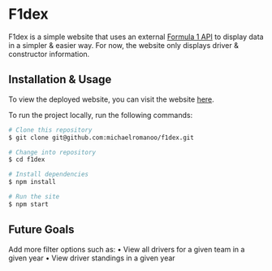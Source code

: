 # F1dex

F1dex is a simple website that uses an external [Formula 1 API](http://ergast.com/mrd/) to display data in a simpler & easier way.
For now, the website only displays driver & constructor information.

## Installation & Usage

To view the deployed website, you can visit the website [here](https://f1dex.vercel.app/).

To run the project locally, run the following commands:

```bash
# Clone this repository
$ git clone git@github.com:michaelromanoo/f1dex.git

# Change into repository
$ cd f1dex

# Install dependencies
$ npm install

# Run the site
$ npm start
```

## Future Goals

Add more filter options such as:
• View all drivers for a given team in a given year
• View driver standings in a given year
